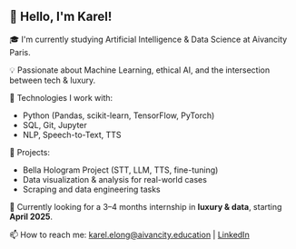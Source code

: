 ## 👋 Hello, I'm Karel!

🎓 I'm currently studying Artificial Intelligence & Data Science at Aivancity Paris.

💡 Passionate about Machine Learning, ethical AI, and the intersection between tech & luxury.

🔧 Technologies I work with:
- Python (Pandas, scikit-learn, TensorFlow, PyTorch)
- SQL, Git, Jupyter
- NLP, Speech-to-Text, TTS

🚀 Projects:
- Bella Hologram Project (STT, LLM, TTS, fine-tuning)
- Data visualization & analysis for real-world cases
- Scraping and data engineering tasks

🌱 Currently looking for a 3–4 months internship in **luxury & data**, starting **April 2025**.

📫 How to reach me: karel.elong@aivancity.education | [LinkedIn](https://www.linkedin.com/in/karel-elong)

